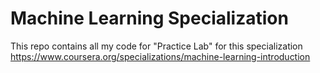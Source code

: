 # Machine Learning Specialization 

This repo contains all my code for "Practice Lab" for this specialization https://www.coursera.org/specializations/machine-learning-introduction

